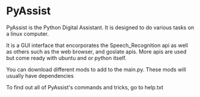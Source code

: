 # PyAssist
PyAssist is the Python Digital Assistant. It is designed to do various tasks on a linux computer.

It is a GUI interface that encorporates the Speech_Recognition api as well as others such as the web browser,
and goslate apis. More apis are used but come ready with ubuntu and or python itself.

You can download different mods to add to the main.py. These mods will usually have dependencies

To find out all of PyAssist's commands and tricks, go to help.txt

